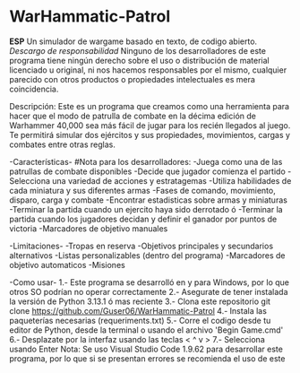 # WarHammatic-Patrol
**ESP**
Un simulador de wargame basado en texto, de codigo abierto.
*Descargo de responsabilidad*
    Ninguno de los desarrolladores de este programa tiene ningún derecho sobre el uso o distribución de material licenciado u original, ni nos hacemos responsables por el mismo, cualquier parecido con otros productos o propiedades intelectuales es mera coincidencia.

Descripción:
    Este es un programa que creamos como una herramienta para hacer que el modo de patrulla de combate en la décima edición de Warhammer 40,000 sea más fácil de jugar para los recién llegados al juego.
    Te permitirá simular dos ejércitos y sus propiedades, movimientos, cargas y combates entre otras reglas.

-Características-
#Nota para los desarrolladores:
    -Juega como una de las patrullas de combate disponibles
    -Decide que jugador comienza el partido
    -Selecciona una variedad de acciones y estratagemas
    -Utiliza habilidades de cada miniatura y sus diferentes armas
    -Fases de comando, movimiento, disparo, carga y combate
    -Encontrar estadisticas sobre armas y miniaturas
    -Terminar la partida cuando un ejercito haya sido derrotado ó
    -Terminar la partida cuando los jugadores decidan y definir el ganador por puntos de victoria
    -Marcadores de objetivo manuales

-Limitaciones-
    -Tropas en reserva
    -Objetivos principales y secundarios alternativos
    -Listas personalizables (dentro del programa)
    -Marcadores de objetivo automaticos
    -Misiones

-Como usar-
    1.- Este programa se desarrolló en y para Windows, por lo que otros SO podrían no operar correctamente
    2.- Asegurate de tener instalada la versión de Python 3.13.1 ó mas reciente
    3.- Clona este repositorio  git clone https://github.com/Guser06/WarHammatic-Patrol
    4.- Instala las paqueterías necesarias (requeriments.txt)
    5.- Corre el codigo desde tu editor de Python, desde la terminal o usando el archivo 'Begin Game.cmd'
    6.- Desplazate por la interfaz usando las teclas < ^ v >
    7.- Selecciona usando Enter
    Nota: Se uso Visual Studio Code 1.9.62 para desarrollar este programa, por lo que si se presentan errores se recomienda el uso de este
